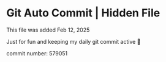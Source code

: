 # Git Auto Commit | Hidden File

This file was added Feb 12, 2025

Just for fun and keeping my daily git commit active 🤪

commit number: 579051
